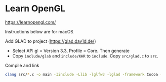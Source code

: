 # Learn OpenGL

https://learnopengl.com/

Instructions below are for macOS.

Add GLAD to project (https://glad.dav1d.de/)
- Select API gl = Version 3.3, Profile = Core. Then generate
- Copy `include/glab` and `include/KHR` to `include`. Copy `src/glad.c` to `src`.

Compile and link

```bash
clang src/*.c -o main -Iinclude -Llib -lglfw3 -lglad -framework Cocoa -framework OpenGL -framework IOKit
```
